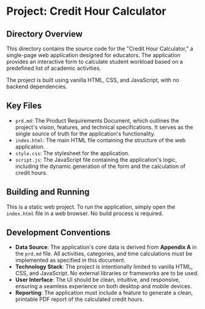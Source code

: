 # Project: Credit Hour Calculator

## Directory Overview

This directory contains the source code for the "Credit Hour Calculator," a single-page web application designed for educators. The application provides an interactive form to calculate student workload based on a predefined list of academic activities.

The project is built using vanilla HTML, CSS, and JavaScript, with no backend dependencies.

## Key Files

*   `prd.md`: The Product Requirements Document, which outlines the project's vision, features, and technical specifications. It serves as the single source of truth for the application's functionality.
*   `index.html`: The main HTML file containing the structure of the web application.
*   `style.css`: The stylesheet for the application.
*   `script.js`: The JavaScript file containing the application's logic, including the dynamic generation of the form and the calculation of credit hours.

## Building and Running

This is a static web project. To run the application, simply open the `index.html` file in a web browser. No build process is required.

## Development Conventions

*   **Data Source**: The application's core data is derived from **Appendix A** in the `prd.md` file. All activities, categories, and time calculations must be implemented as specified in this document.
*   **Technology Stack**: The project is intentionally limited to vanilla HTML, CSS, and JavaScript. No external libraries or frameworks are to be used.
*   **User Interface**: The UI should be clean, intuitive, and responsive, ensuring a seamless experience on both desktop and mobile devices.
*   **Reporting**: The application must include a feature to generate a clean, printable PDF report of the calculated credit hours.
